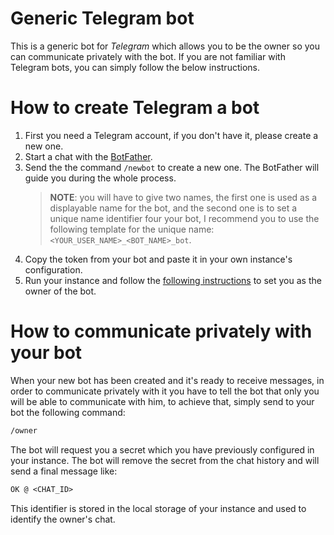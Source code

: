 # Generic Telegram bot

This is a generic bot for *Telegram* which allows you to be the owner so you can communicate privately with the bot. If you are not familiar with Telegram bots, you can simply follow the below instructions.

# How to create Telegram a bot

1. First you need a Telegram account, if you don't have it, please create a new one.
2. Start a chat with the [BotFather](https://t.me/botfather).
3. Send the the command `/newbot` to create a new one. The BotFather will guide you during the whole process.
    > **NOTE**: you will have to give two names, the first one is used as a displayable name for the bot, and the second one is to set a unique name identifier four your bot, I recommend you to use the following template for the unique name: `<YOUR_USER_NAME>_<BOT_NAME>_bot`.
4. Copy the token from your bot and paste it in your own instance's configuration.
5. Run your instance and follow the [following instructions](#how-to-communicate-privately-with-your-bot) to set you as the owner of the bot.

# How to communicate privately with your bot
When your new bot has been created and it's ready to receive messages, in order to communicate privately with it you have to tell the bot that only you will be able to communicate with him, to achieve that, simply send to your bot the following command:

``` txt
/owner
```

The bot will request you a secret which you have previously configured in your instance. The bot will remove the secret from the chat history and will send a final message like:

``` txt
OK @ <CHAT_ID>
```
This identifier is stored in the local storage of your instance and used to identify the owner's chat.